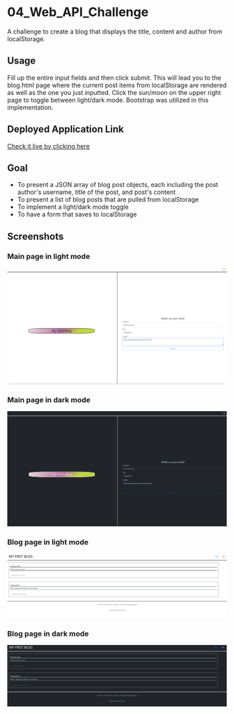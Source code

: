 # 04_Web_API_Challenge

A challenge to create a blog that displays the title, content and author from localStorage. 

## Usage

Fill up the entire input fields and then click submit. This will lead you to the blog.html page where the current post items from localStorage are rendered as well as the one you just inputted. Click the sun/moon on the upper right page to toggle between light/dark mode. Bootstrap was utilized in this implementation.

## Deployed Application Link

[Check it live by clicking here](https://renzsupnet.github.io/04_Web_API_Challenge/)

## Goal
- To present a JSON array of blog post objects, each including the post author's username, title of the post, and post's content
- To present a list of blog posts that are pulled from localStorage
- To implement a light/dark mode toggle
- To have a form that saves to localStorage

## Screenshots

### Main page in light mode

![Screenshot of Main Page light](/assets/images/main.png)


### Main page in dark mode

![Screenshot of Main Page dark](/assets/images/main_dark.png)


### Blog page in light mode

![Screenshot of Blog Page light](/assets/images/blog.png)


### Blog page in dark mode

![Screenshot of Blog Page dark](/assets/images/blog_dark.png)

